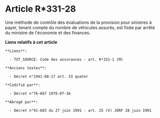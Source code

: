# Article R*331-28

Une méthode de contrôle des évaluations de la provision pour sinistres à payer, tenant compte du nombre de véhicules assurés,
est fixée par arrêté du ministre de l'économie et des finances.

**Liens relatifs à cet article**

	**Liens**:

	  - TXT_SOURCE: Code des assurances - art. R*331-1 (M)

	**Anciens textes**:

	  - Décret n°1941-08-17 art. 33 quater

	**Codifié par**:

	  - Décret n°76-667 1976-07-16

	**Abrogé par**:

	  - Décret n°91-603 du 27 juin 1991 - art. 25 (V) JORF 28 juin 1991
